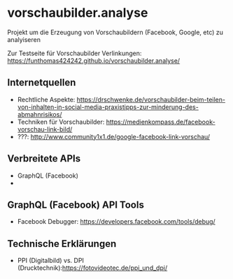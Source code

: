 # vorschaubilder.analyse
Projekt um die Erzeugung von Vorschaubildern (Facebook, Google, etc) zu analyiseren


Zur Testseite für Vorschaubilder Verlinkungen: https://funthomas424242.github.io/vorschaubilder.analyse/


## Internetquellen

* Rechtliche Aspekte: https://drschwenke.de/vorschaubilder-beim-teilen-von-inhalten-in-social-media-praxistipps-zur-minderung-des-abmahnrisikos/
* Techniken für Vorschaubilder: https://medienkompass.de/facebook-vorschau-link-bild/
* ???: http://www.community1x1.de/google-facebook-link-vorschau/

## Verbreitete APIs
* GraphQL (Facebook) 
* 

## GraphQL (Facebook) API Tools 

* Facebook Debugger: https://developers.facebook.com/tools/debug/ 



## Technische Erklärungen
 * PPI (Digitalbild) vs. DPI (Drucktechnik):https://fotovideotec.de/ppi_und_dpi/
